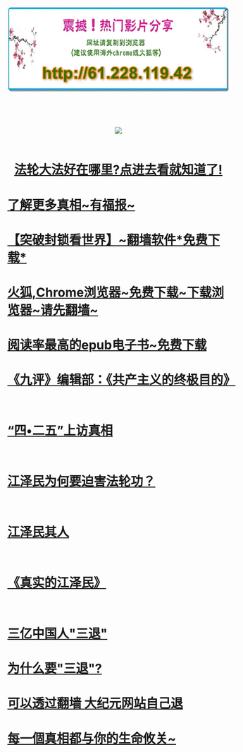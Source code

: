 
<table>
<div align="center">
<IMG SRC="https://github.com/dfchunsring/wer/blob/master/img/gin-0421.jpg?raw=true" width=880></a><br></div>
</table>
 </br>

</br>
<p></p>
<div align="center">
<a href="https://github.com/3fmd/true/blob/master/01.md"><IMG SRC="https://github.com/dfchunsring/drdr/blob/master/img-2/w-16-5...png?raw=true" width=880></a><br></div>
</br>

 <h1 align="center"><td><a href="https://github.com/sodore/dsds/blob/master/yaya.md">法轮大法好在哪里?点进去看就知道了!</a></td></h1><p></p>
 
 <td><h1><a href='https://git.io/zb'>了解更多真相~有福报~</a></h1> </td>
 
<p></p>

<td><h1><a href='https://github.com/dfchunsring/wer/blob/master/epgh.md'>【突破封锁看世界】~翻墙软件*免费下载*</a></h1> </td>

<td><h1><a href='https://github.com/dfchunsring/wer/blob/master/phpn.md'>火狐,Chrome浏览器~免费下载~下载浏览器~请先翻墙~</a><h1></td></td>
 
<p></p>
<td><h1><a href='https://git.io/orhb'>阅读率最高的epub电子书~免费下载</a><h1></td></td> 
<p></p>
 
<td><h1> <a href='https://github.com/dfchunsring/yue/blob/master/uty.md'>《九评》编辑部：《共产主义的终极目的》</a></h1></td></br>
<p></p>

<p></p>
<td><h1> <a href='https://git.io/Cich'>“四•二五”上访真相</a></h1></td></br>

<p></p>
<td><h1><a href='https://github.com/dfchunsring/drdr/blob/master/README.md'>江泽民为何要迫害法轮功？</a></h1></td></br>
<p></p>
<td><h1><a href='https://github.com/dfchunsring/wer/blob/master/jzmqr.md'>江泽民其人</a></h1></td></br>

<p></p>
<td><h1><a href='https://git.io/czz'>《真实的江泽民》</a></h1></td></br>

<td><h1><a href='https://github.com/dfchunsring/drdr/blob/master/dfgup.md'>三亿中国人"三退"</a><h1></td></td> 
<p></p>

<td><h1><a href='https://git.io/3w'>为什么要"三退"?</a><h1></td></td> 
<p></p>
 
<td><h1><a href='https://git.io/jpy'>可以透过翻墙 大纪元网站自己退</a><h1></td></td> 

<p></p>

 <td><h1><a href='https://git.io/hur'>每一個真相都与你的生命攸关~</a></h1> </td>



